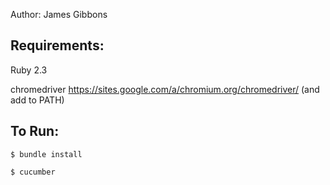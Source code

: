 Author: James Gibbons


## Requirements:
Ruby 2.3

chromedriver https://sites.google.com/a/chromium.org/chromedriver/ (and add to PATH)


## To Run:
`$ bundle install`

`$ cucumber`



